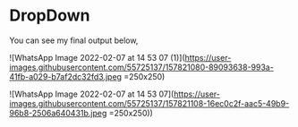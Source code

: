 # DropDown

You can see my final output below,

![WhatsApp Image 2022-02-07 at 14 53 07 (1)](https://user-images.githubusercontent.com/55725137/157821080-89093638-993a-41fb-a029-b7af2dc32fd3.jpeg =250x250)

![WhatsApp Image 2022-02-07 at 14 53 07](https://user-images.githubusercontent.com/55725137/157821108-16ec0c2f-aac5-49b9-96b8-2506a640431b.jpeg =250x250))

